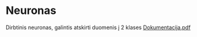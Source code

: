 # Neuronas
Dirbtinis neuronas, galintis atskirti duomenis į 2 klases
[Dokumentacija.pdf](https://github.com/MatasValiunas/Neuronas/files/9880273/Dokumentacija.pdf)
